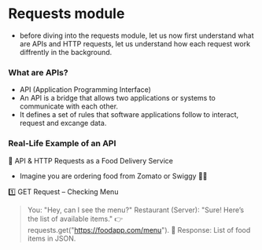 # Requests module 
- before diving into the requests module, let us now first understand what are APIs and HTTP requests, let us understand how each request work diffrently in the background.

### What are APIs?
- API (Application Programming Interface)
- An API is a bridge that allows two applications or systems to communicate with each other.
- It defines a set of rules that software applications follow to interact, request and excange data.

### Real-Life Example of an API
🚕 API & HTTP Requests as a Food Delivery Service
- Imagine you are ordering food from Zomato or Swiggy 🍔🍕

1️⃣ GET Request – Checking Menu

> You: "Hey, can I see the menu?"
> Restaurant (Server): "Sure! Here’s the list of available items."
> 👉 requests.get("https://foodapp.com/menu").
> 📜 Response: List of food items in JSON.
